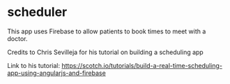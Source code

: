 # scheduler
This app uses Firebase to allow patients to book times to meet with a doctor.

Credits to Chris Sevilleja for his tutorial on building a scheduling app

Link to his tutorial: https://scotch.io/tutorials/build-a-real-time-scheduling-app-using-angularjs-and-firebase

